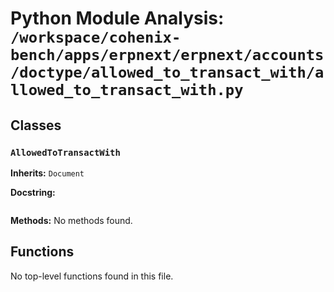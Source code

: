 # Python Module Analysis: `/workspace/cohenix-bench/apps/erpnext/erpnext/accounts/doctype/allowed_to_transact_with/allowed_to_transact_with.py`

## Classes

### `AllowedToTransactWith`
**Inherits:** `Document`


**Docstring:**
```

```

**Methods:**
No methods found.




## Functions

No top-level functions found in this file.
